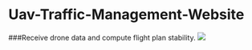 # Uav-Traffic-Management-Website

###Receive drone data and compute flight plan stability.
![](https://i.imgur.com/RBdUjCg.gif)
